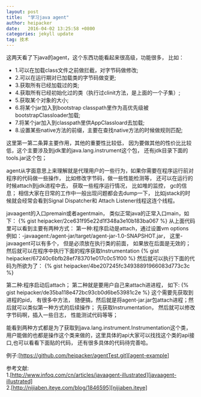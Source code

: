 ```yaml
---
layout: post
title:  "学习java agent"
author: heipacker
date:   2016-04-02 13:25:58 +0800
categories: jekyll update
tag: 技术
---
```

  这两天看了下java的agent，这个东西功能看起来很高级，功能很多， 比如：<br/>
<ul>
<li>
  1.可以在加载class文件之前做拦截，对字节码做修改;<br/>
</li>
<li>
2.可以在运行期对已加载类的字节码做变更;<br/>
</li>
<li>
3.获取所有已经加载过的类;<br/>
</li>
<li>
4.获取所有已经初始化过的类（执行过clinit方法，是上面的一个子集）;<br/>
</li>
<li>
5.获取某个对象的大小;<br/>
</li>
<li>
6.将某个jar加入到bootstrap classpath里作为高优先级被bootstrapClassloader加载;<br/>
</li>
<li>
7.将某个jar加入到classpath里供AppClassloard去加载;<br/>
</li>
<li>
8.设置某些native方法的前缀，主要在查找native方法的时候做规则匹配;<br/>
</li>
</ul>
这里第一第二条算主要作用，其他的重要性比较低， 因为要做其他的性价比比较低，这个主要涉及到jdk里的java.lang.instrument这个包， 还有jdk目录下面的tools.jar这个包；

  agent从字面意思上来理解就是代理用户的一些行为，如果你需要在程序运行前对程序的代码做一些操作， 比如修改字节码，做一些性能检测等， 还可以在运行的时候attach到jdk进程中去， 获取一些程序运行情况， 比如堆的监控， gc的信息； 相信大家在日常的工作中一般出现问题都会去dump一下， 比如jstack的时候就会经常会看到Signal Dispatcher和 Attach Listener线程这连个线程。

javaagent的入口premain或者agentmain， 类似正常java的正常入口main，如下：
{% gist heipacker/2ce631f95e22d1f348a3e10b183ba067 %}
从上面代码里可以看到主要有两种方式：
第一种:程序启动是attach，通过设置vm options 例如：-javaagent:/agent-jar/target/agent-jar-1.0-SNAPSHOT.jar， 这里-javaagent可以有多个， 但是必须放在执行类的前面， 如果放在后面是无效的；
然后就可以在程序中执行下面的程序获取Instrumentation
{% gist heipacker/67240c6bfb28ef783701e017c0c51f00 %}
然后就可以执行下面的代码为所欲为了：
{% gist heipacker/4be207245fc34938891966083d773c3c %}

第二种:程序启动后attach；
第二种就是要用户自己来attach进进程， 如下:
{% gist heipacker/de35ba118e472bc93cb0d6be53981c2e %}
这个需要先获取到进程的pid， 有很多中方法， 随便搞，然后就是将agent-jar.jar包attach进程；然后就可以类似第一种方式的后续操作；
先获取Instrumentation， 然后就可以修改字节码啊，插入一些日志， 性能测试代码等等；

能看到两种方式都是为了获取到java.lang.instrument.Instrumentation这个类， 用户能做的也都是操作这个类来做的，这里具体的api大家可以找找这个类的api接口,也可以看看下面贴的代码， 还有很多具体的代码待完善哈。

例子:[https://github.com/heipacker/agentTest.git][agent-example]

参考文献:<br/>
1.[http://www.infoq.com/cn/articles/javaagent-illustrated][javaagent-illustrated]<br/>
2.[http://nijiaben.iteye.com/blog/1846595][nijiaben.iteye]

[javaagent-illustrated]: http://www.infoq.com/cn/articles/javaagent-illustrated
[agent-example]: https://github.com/heipacker/agentTest.git
[nijiaben.iteye]: http://nijiaben.iteye.com/blog/1846595
